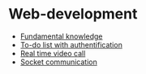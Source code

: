 # Web-development
* [Fundamental knowledge](https://github.com/vacu9708/Web-development/tree/main/Fundamental%20knowledge)
* [To-do list with authentification](https://github.com/vacu9708/Web-development/tree/main/To-do%20list%20with%20authentification)
* [Real time video call](https://github.com/vacu9708/Web-development/tree/main/ZOOM%20clone)
* [Socket communication](https://github.com/vacu9708/Web-development/tree/main/Socket%20communication)
